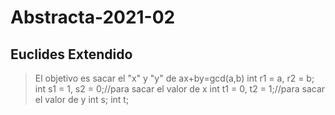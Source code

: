 # Abstracta-2021-02
## Euclides Extendido
> El objetivo es sacar el "x" y "y" de ax+by=gcd(a,b)
> int r1 = a, r2 = b;
	int s1 = 1, s2 = 0;//para sacar el valor de x
	int t1 = 0, t2 = 1;//para sacar el valor de y
	int s;
	int t;
